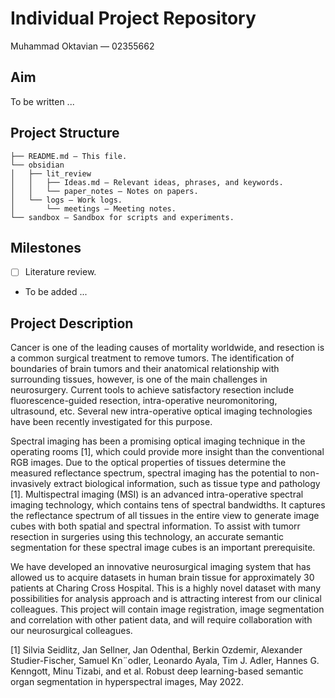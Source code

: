 # Individual Project Repository

Muhammad Oktavian — 02355662

## Aim

To be written ...

## Project Structure

```
├── README.md — This file.
└── obsidian
│   ├── lit_review
│   │   ├── Ideas.md — Relevant ideas, phrases, and keywords.
│   │   └── paper_notes — Notes on papers.
│   └── logs — Work logs.
│       └── meetings — Meeting notes.
└── sandbox — Sandbox for scripts and experiments.
```

## Milestones

- [ ] Literature review.
- To be added ...

## Project Description

Cancer is one of the leading causes of mortality worldwide, and resection is a common surgical treatment to remove tumors. The identification of boundaries of brain tumors and their anatomical relationship with surrounding tissues, however, is one of the main challenges in neurosurgery. Current tools to achieve satisfactory resection include fluorescence-guided resection, intra-operative neuromonitoring, ultrasound, etc. Several new intra-operative optical imaging technologies have been recently investigated for this purpose.

Spectral imaging has been a promising optical imaging technique in the operating rooms [1], which could provide more insight than the conventional RGB images. Due to the optical properties of tissues determine the measured reflectance spectrum, spectral imaging has the potential to non-invasively extract biological information, such as tissue type and pathology [1]. Multispectral imaging (MSI) is an advanced intra-operative spectral imaging technology, which contains tens of spectral bandwidths. It captures the reflectance spectrum of all tissues in the entire view to generate image cubes with both spatial and spectral information. To assist with tumorr resection in surgeries using this technology, an accurate semantic segmentation for these spectral image cubes is an important prerequisite.

We have developed an innovative neurosurgical imaging system that has allowed us to acquire datasets in human brain tissue for approximately 30 patients at Charing Cross Hospital. This is a highly novel dataset with many possibilities for analysis approach and is attracting interest from our clinical colleagues. This project will contain image registration, image segmentation and correlation with other patient data, and will require collaboration with our neurosurgical colleagues.

[1] Silvia Seidlitz, Jan Sellner, Jan Odenthal, Berkin Ozdemir, Alexander Studier-Fischer, Samuel
Kn¨odler, Leonardo Ayala, Tim J. Adler, Hannes G. Kenngott, Minu Tizabi, and et al. Robust
deep learning-based semantic organ segmentation in hyperspectral images, May 2022.

